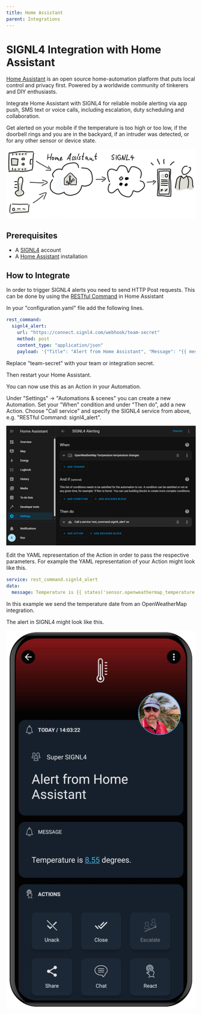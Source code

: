 ```yaml
---
title: Home Assistant
parent: Integrations
---
```


# SIGNL4 Integration with Home Assistant

[Home Assistant](https://www.home-assistant.io/) is an open source home-automation platform that puts local control and privacy first. Powered by a worldwide community of tinkerers and DIY enthusiasts.

Integrate Home Assistant with SIGNL4 for reliable mobile alerting via app push, SMS text or voice calls, including escalation, duty scheduling and collaboration.

Get alerted on your mobile if the temperature is too high or too low, if the doorbell rings and you are in the backyard, if an intruder was detected, or for any other sensor or device state.

![Home Assistant and SIGNL4](home-assistant-signl4.jpg)

## Prerequisites

- A [SIGNL4](https://www.signl4.com/) account
- A [Home Assistant](https://www.home-assistant.io/) installation

## How to Integrate

In order to trigger SIGNL4 alerts you need to send HTTP Post requests. This can be done by using the [RESTful Command](https://www.home-assistant.io/integrations/rest_command/) in Home Assistant

In your "configuration.yaml" file add the following lines.

```yaml
rest_command:
  signl4_alert:
    url: "https://connect.signl4.com/webhook/team-secret"
    method: post
    content_type: "application/json"
    payload: '{"Title": "Alert from Home Assistant", "Message": "{{ message }}"}'
```

Replace "team-secret" with your team or integration secret.

Then restart your Home Assistant.

You can now use this as an Action in your Automation.

Under "Settings" -> "Automations & scenes" you can create a new Automation. Set your "When" condition and under "Then do", add a new Action. Choose "Call service" and specify the SIGNL4 service from above, e.g. "RESTful Command: signl4_alert".

![Home Assistant Automation](home-automate-signl4.png)

Edit the YAML representation of the Action in order to pass the respective parameters. For example the YAML representation of your Action might look like this.

```yaml
service: rest_command.signl4_alert
data:
  message: Temperature is {{ states('sensor.openweathermap_temperature') }} degrees.
```

In this example we send the temperature date from an OpenWeatherMap integration.

The alert in SIGNL4 might look like this.

![SIGNL4 Alert](signl4-home-assistant.png)
 
